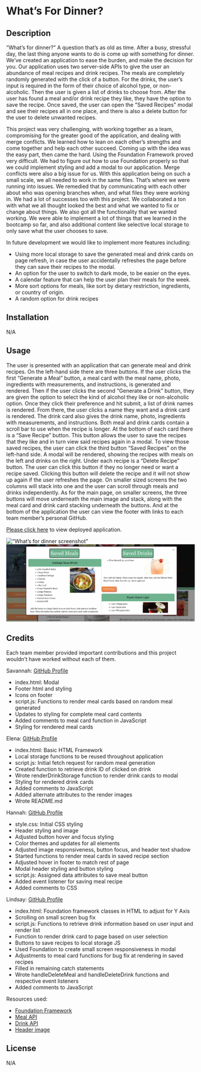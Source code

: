 # What’s For Dinner?



## Description

“What’s for dinner?” A question that’s as old as time. After a busy, stressful day, the last thing anyone wants to do is come up with something for dinner. We’ve created an application to ease the burden, and make the decision for you. Our application uses two server-side APIs to give the user an abundance of meal recipes and drink recipes. The meals are completely randomly generated with the click of a button. For the drinks, the user’s input is required in the form of their choice of alcohol type, or non-alcoholic. Then the user is given a list of drinks to choose from. After the user has found a meal and/or drink recipe they like, they have the option to save the recipe. Once saved, the user can open the "Saved Recipes" modal and see their recipes all in one place, and there is also a delete button for the user to delete unwanted recipes.

This project was very challenging, with working together as a team, compromising for the greater good of the application, and dealing with merge conflicts. We learned how to lean on each other’s strengths and come together and help each other succeed. Coming up with the idea was the easy part, then came the hard. Using the Foundation Framework proved very difficult. We had to figure out how to use Foundation properly so that we could implement styling and add a modal to our application. Merge conflicts were also a big issue for us. With this application being on such a small scale, we all needed to work in the same files. That’s where we were running into issues. We remedied that by communicating with each other about who was opening branches when, and what files they were working in. We had a lot of successes too with this project. We collaborated a ton with what we all thought looked the best and what we wanted to fix or change about things. We also got all the functionality that we wanted working. We were able to implement a lot of things that we learned in the bootcamp so far, and also additional content like selective local storage to only save what the user chooses to save.

In future development we would like to implement more features including:
* Using more local storage to save the generated meal and drink  cards on page refresh, in case the user accidentally refreshes the page before they can save their recipes to the modal.
* An option for the user to switch to dark mode, to be easier on the eyes.
* A calendar feature that can help the user plan their meals for the week.
* More sort options for meals, like sort by dietary restriction, ingredients, or country of origin.
* A random option for drink recipes



## Installation

N/A



## Usage

The user is presented with an application that can generate meal and drink recipes. On the left-hand side there are three buttons. If the user clicks the first “Generate a Meal” button, a meal card with the meal name, photo, ingredients with measurements, and instructions, is generated and rendered. Then if the user clicks the second “Generate a Drink” button, they are given the option to select the kind of alcohol they like or non-alcoholic option. Once they click their preference and hit submit, a list of drink names is rendered. From there, the user clicks a name they want and a drink card is rendered. The drink card also gives the drink name, photo, ingredients with measurements, and instructions. Both meal and drink cards contain a scroll bar to use when the recipe is longer. At the bottom of each card there is a “Save Recipe” button. This button allows the user to save the recipes that they like and in turn view said recipes again in a modal. To view those saved recipes, the user can click the third button “Saved Recipes” on the left-hand side. A modal will be rendered, showing the recipes with meals on the left and drinks on the right. Under each recipe is a “Delete Recipe” button. The user can click this button if they no longer need or want a recipe saved. Clicking this button will delete the recipe and it will not show up again if the user refreshes the page. On smaller sized screens the two columns will stack into one and the user can scroll through meals and drinks independently. As for the main page, on smaller screens, the three buttons will move underneath the main image and stack, along with the meal card and drink card stacking underneath the buttons. And at the bottom of the application the user can view the footer with links to each team member’s personal GitHub.

[Please click here](https://lindsay-terry.github.io/whats-for-dinner/) to view deployed application.

![“What’s for dinner screenshot”](./assets/images/whatsfordinnerscreenshot.png)
![“What’s for dinner screenshot 2”](./assets/images/whatsfordinnerscreenshot2.png)


## Credits

Each team member provided important contributions and this project wouldn’t have worked without each of them.

Savannah: [GitHub Profile](https://github.com/savannahmarshall)
* index.html: Modal
* Footer html and styling
* Icons on footer
* script.js: Functions to render meal cards based on random meal generated
* Updates to styling for complete meal card contents
* Added comments to meal card function in JavaScript
* Styling for rendered meal cards


Elena: [GitHub Profile](https://github.com/ElenaPapanikolas)
* index.html: Basic HTML Framework
* Local storage functions to be reused throughout application
* script.js: Initial fetch request for random meal generation
* Created function to retrieve drink ID of clicked on drink
* Wrote renderDrinkStorage function to render drink cards to modal
* Styling for rendered drink cards
* Added comments to JavaScript
* Added alternate attributes to the render images
* Wrote README.md


Hannah: [GitHub Profile](https://github.com/hannahpsmith)
* style.css: Initial CSS styling
* Header styling and image
* Adjusted button hover and focus styling
* Color themes and updates for all elements
* Adjusted image responsiveness, button focus, and header text shadow
* Started functions to render meal cards in saved recipe section
* Adjusted hover in footer to match rest of page
* Modal header styling and button styling
* script.js: Assigned data attributes to save meal button
* Added event listener for saving meal recipe
* Added comments to CSS


Lindsay: [GitHub Profile](https://github.com/lindsay-terry)
* index.html: Foundation framework classes in HTML to adjust for Y Axis
* Scrolling on small screen bug fix
* script.js: Functions to retrieve drink information based on user input and render list
* Function to render drink card to page based on user selection
* Buttons to save recipes to local storage JS
* Used Foundation to create small screen responsiveness in modal
* Adjustments to meal card functions for bug fix at rendering in saved recipes
* Filled in remaining catch statements
* Wrote handleDeleteMeal and handleDeleteDrink functions and respective event listeners
* Added comments to JavaScript


Resources used: 
* [Foundation Framework](https://get.foundation/)
* [Meal API](https://www.themealdb.com/api.php)
* [Drink API](https://www.thecocktaildb.com/api.php?ref=apilist.fun)
* [Header image](https://unsplash.com/photos/assorted-sliced-citrus-fruits-on-brown-wooden-chopping-board-1CsaVdwfIew?utm_content=creditCopyText&utm_medium=referral&utm_source=unsplash)


## License

N/A